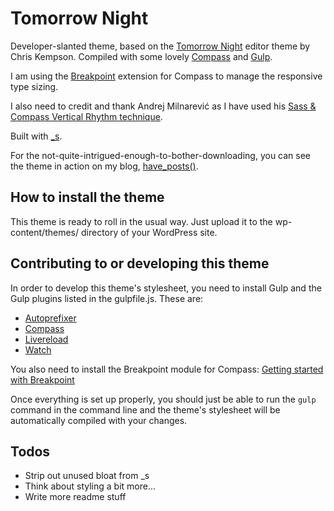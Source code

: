 # Tomorrow Night

Developer-slanted theme, based on the [Tomorrow Night](https://github.com/ChrisKempson/Tomorrow-Theme) editor theme by Chris Kempson. Compiled with some lovely [Compass](http://compass-style.org/) and [Gulp](http://gulpjs.com/).

I am using the [Breakpoint](http://breakpoint-sass.com/) extension for Compass to manage the responsive type sizing.

I also need to credit and thank Andrej Milnarević as I have used his [Sass & Compass Vertical Rhythm technique](https://medium.com/typography/34fe2f1d2c02).

Built with [_s](http://underscores.me/).

For the not-quite-intrigued-enough-to-bother-downloading, you can see the theme in action on my blog, [have_posts()](http://haveposts.com/).

## How to install the theme

This theme is ready to roll in the usual way. Just upload it to the wp-content/themes/ directory of your WordPress site.

## Contributing to or developing this theme

In order to develop this theme's stylesheet, you need to install Gulp and the Gulp plugins listed in the gulpfile.js. These are:
- [Autoprefixer](https://www.npmjs.org/package/gulp-autoprefixer/)
- [Compass](https://www.npmjs.org/package/gulp-compass/)
- [Livereload](https://www.npmjs.org/package/gulp-livereload/)
- [Watch](https://www.npmjs.org/package/gulp-watch/)

You also need to install the Breakpoint module for Compass: [Getting started with Breakpoint](http://breakpoint-sass.com/#get_started)

Once everything is set up properly, you should just be able to run the `gulp` command in the command line and the theme's stylesheet will be automatically compiled with your changes.

## Todos

- Strip out unused bloat from _s
- Think about styling a bit more...
- Write more readme stuff